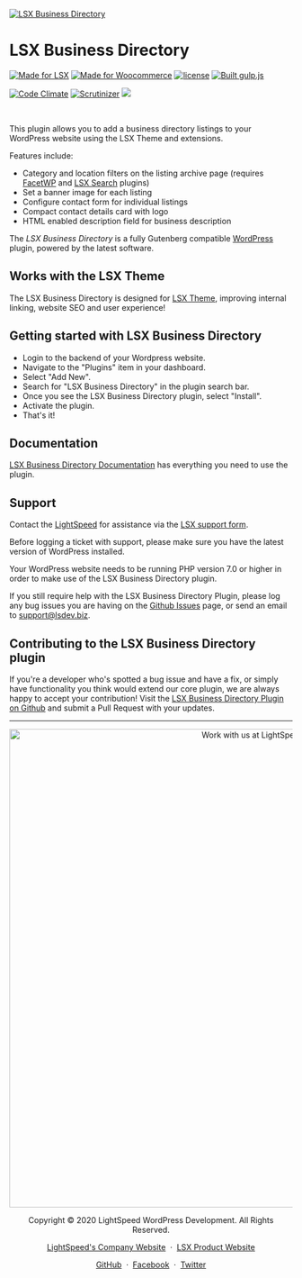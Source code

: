 <a target="_blank" href="https://www.lsdev.biz/lsx/extensions/business-directory/"><img src="https://www.lsdev.biz/lsx/wp-content/uploads/2020/10/lsx-business-directory-banner-1544x500-1.jpg" alt="LSX Business Directory"></a>

<h1 align="left">LSX Business Directory</h1>

<p align="left">
  <a href="https://www.lsdev.biz/lsx/"><img src="https://lsdev.biz/lsx/wp-content/uploads/2019/06/Designed-for-LSX-Theme-blue.png" alt="Made for LSX"></a>
      <a href="https://woocommerce.com/?aff=2873/"><img src="https://lsx.lsdev.biz/wp-content/uploads/2019/06/687474703a2f2f696d672e736869656c64732e696f2f62616467652f44657369676e6564253230666f722d576f6f436f6d6d657263652d6134363439372e737667-1.png" alt="Made for Woocommerce"></a>
  <a href="https://www.gnu.org/licenses/gpl-3.0.en.html"><img src="https://poser.pugx.org/woocommerce/woocommerce/license" alt="license"></a> 
  <a href="http://gulpjs.com/"><img src="https://img.shields.io/badge/built%20with-gulp.js-green.svg" alt="Built gulp.js"></a>
</p>
<p align="left">
    <a href="https://codeclimate.com/github/lightspeeddevelopment/lsx-business-directory/"><img src="https://codeclimate.com/github/lightspeeddevelopment/lsx-business-directory/badges/gpa.svg" alt="Code Climate"></a>
    <a href="https://scrutinizer-ci.com/g/lightspeeddevelopment/lsx-business-directory/?branch=master"><img src="https://scrutinizer-ci.com/g/lightspeeddevelopment/lsx-business-directory/badges/quality-score.png?b=master" alt="Scrutinizer"></a>
  <a href="https://travis-ci.org/github/lightspeeddevelopment/lsx-business-directory"><img src="https://travis-ci.org/lightspeeddevelopment/lsx-business-directory.svg?branch=master"></a>
</p>

<br>

This plugin allows you to add a business directory listings to your WordPress website using the LSX Theme and extensions.

Features include:
* Category and location filters on the listing archive page (requires [FacetWP](https://facetwp.com/) and [LSX Search](https://wordpress.org/plugins/lsx-search/) plugins)
* Set a banner image for each listing
* Configure contact form for individual listings
* Compact contact details card with logo
* HTML enabled description field for business description


The *LSX Business Directory* is a fully Gutenberg compatible [WordPress](https://wordpress.org) plugin, powered by the latest software.

## Works with the LSX Theme

The LSX Business Directory is designed for [LSX Theme](https://www.lsdev.biz/lsx/), improving internal linking, website SEO and user experience!

## Getting started with LSX Business Directory
* Login to the backend of your Wordpress website.
* Navigate to the "Plugins" item in your dashboard.
* Select "Add New".
* Search for "LSX Business Directory" in the plugin search bar.
* Once you see the LSX Business Directory plugin, select "Install".
* Activate the plugin.
* That's it!

## Documentation

[LSX Business Directory Documentation](https://www.lsdev.biz/lsx/documentation/lsx-extensions/lsx-business-directory/) has everything you need to use the plugin.

## Support

Contact the [LightSpeed](https://lsdev.biz/) for assistance via the [LSX support form](https://www.lsdev.biz/lsx/support/).

Before logging a ticket with support, please make sure you have the latest version of WordPress installed.

Your WordPress website needs to be running PHP version 7.0 or higher in order to make use of the LSX Business Directory plugin.

If you still require help with the LSX Business Directory Plugin, please log any bug issues you are having on the [Github Issues](https://github.com/lightspeeddevelopment/lsx-business-directory/issues) page, or send an email to [support@lsdev.biz](support@lsdev.biz).

## Contributing to the LSX Business Directory plugin

If you're a developer who's spotted a bug issue and have a fix, or simply have functionality you think would extend our core plugin, we are always happy to accept your contribution! Visit the [LSX Business Directory Plugin on Github](https://github.com/lightspeeddevelopment/lsx-business-directory/) and submit a Pull Request with your updates.

---
<p align="center">
  <a href="https://www.lsdev.biz/contact/"><img src="https://www.lsdev.biz/wp-content/uploads/2020/02/work-with-lightspeed.png" width="850" alt="Work with us at LightSpeed"></a>
</p>
<p align="center">
  Copyright © 2020 LightSpeed WordPress Development. All Rights Reserved.
</p>
<p align="center">
  <a href="https://www.lsdev.biz">LightSpeed's Company Website</a> &nbsp;&middot;&nbsp;
  <a href="https://www.lsdev.biz/lsx/">LSX Product Website</a>
</p>
<p align="center">
  <a href="https://github.com/lightspeeddevelopment">GitHub</a> &nbsp;&middot;&nbsp;
  <a href="https://facebook.com/lightspeedwordpressdevelopment">Facebook</a> &nbsp;&middot;&nbsp;
  <a href="https://twitter.com/lightspeedwp">Twitter</a>
</p>

